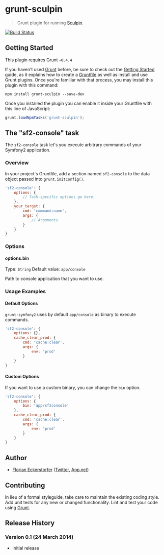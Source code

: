 # grunt-sculpin

> Grunt plugin for running [Sculpin](https://sculpin.io).

[![Build Status](https://travis-ci.org/florianeckerstorfer/grunt-sculpin.svg?branch=master)](https://travis-ci.org/florianeckerstorfer/grunt-sculpin)

## Getting Started
This plugin requires Grunt `~0.4.4`

If you haven't used [Grunt](http://gruntjs.com/) before, be sure to check out the [Getting Started](http://gruntjs.com/getting-started) guide, as it explains how to create a [Gruntfile](http://gruntjs.com/sample-gruntfile) as well as install and use Grunt plugins. Once you're familiar with that process, you may install this plugin with this command:

```shell
npm install grunt-sculpin --save-dev
```

Once you installed the plugin you can enable it inside your Gruntfile with this line of JavaScript:

```js
grunt.loadNpmTasks('grunt-sculpin');
```

## The "sf2-console" task

The `sf2-console` task let's you execute arbitrary commands of your Symfony2 application.

### Overview
In your project's Gruntfile, add a section named `sf2-console` to the data object passed into `grunt.initConfig()`.

```js
'sf2-console': {
    options: {
        // Task-specific options go here.
    },
    your_target: {
        cmd: 'command:name',
        args: {
            // Arguments
        }
    }
}
```

### Options

#### options.bin
Type: `String`
Default value: `app/console`

Path to console application that you want to use.

### Usage Examples

#### Default Options
`grunt-symfony2` uses by default `app/console` as binary to execute commands.

```js
'sf2-console': {
    options: {},
    cache_clear_prod: {
        cmd: 'cache:clear',
        args: {
            env: 'prod'
        }
    }
}
```

#### Custom Options
If you want to use a custom binary, you can change the `bin` option.

```js
'sf2-console': {
    options: {
        bin: 'app/sf2console'
    },
    cache_clear_prod: {
        cmd: 'cache:clear',
        args: {
            env: 'prod'
        }
    }
}
```


## Author
- [Florian Eckerstorfer](http://florian.ec) ([Twitter](http://twitter.com/Florian_), [App.net](http://app.net/florian))

## Contributing
In lieu of a formal styleguide, take care to maintain the existing coding style. Add unit tests for any new or changed functionality. Lint and test your code using [Grunt](http://gruntjs.com/).

## Release History

### Version 0.1 (24 March 2014)

- Initial release
